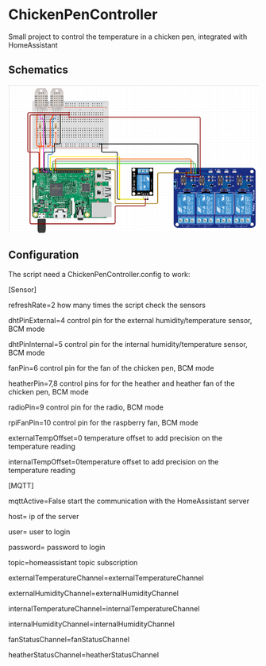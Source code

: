 # ChickenPenController

Small project to control the temperature in a chicken pen, integrated with HomeAssistant

## Schematics

![schematics](Schematics.png "Schematics")

## Configuration

The script need a ChickenPenController.config to work:

[Sensor]

refreshRate=2 how many times the script check the sensors

dhtPinExternal=4 control pin for the external humidity/temperature sensor, BCM mode

dhtPinInternal=5 control pin for the internal humidity/temperature sensor, BCM mode

fanPin=6 control pin for the fan of the chicken pen, BCM mode

heatherPin=7,8 control pins for for the heather and heather fan of the chicken pen, BCM mode

radioPin=9 control pin for the radio, BCM mode

rpiFanPin=10 control pin for the raspberry fan, BCM mode

externalTempOffset=0 temperature offset to add precision on the temperature reading

internalTempOffset=0temperature offset to add precision on the temperature reading

[MQTT]

mqttActive=False start the communication with the HomeAssistant server

host= ip of the server

user= user to login

password= password to login

topic=homeassistant topic subscription

externalTemperatureChannel=externalTemperatureChannel

externalHumidityChannel=externalHumidityChannel

internalTemperatureChannel=internalTemperatureChannel

internalHumidityChannel=internalHumidityChannel

fanStatusChannel=fanStatusChannel

heatherStatusChannel=heatherStatusChannel